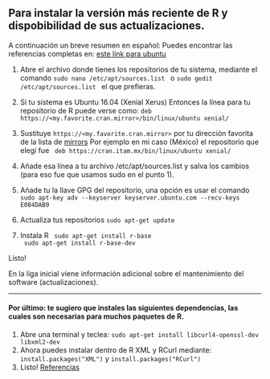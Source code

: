 ## Para instalar la versión más reciente de R y dispobibilidad de sus actualizaciones.



A continuación un breve resumen en español:
Puedes encontrar las referencias completas en:  [este link para ubuntu](https://cran.r-project.org/bin/linux/ubuntu/README)

1. Abre el archivo donde tienes los repositorios de tu sistema, mediante el comando ``` sudo nano /etc/apt/sources.list  ``` o ``` sudo gedit /etc/apt/sources.list  ``` el que prefieras.


2. Si tu sistema es Ubuntu 16.04 (Xenial Xerus) Entonces la línea para tu repositorio de R puede verse como:  ```deb https://<my.favorite.cran.mirror>/bin/linux/ubuntu xenial/```
 

3. Sustituye ```https://<my.favorite.cran.mirror>```  por tu dirección favorita de la lista de [mirrors](https://cran.r-project.org/mirrors.html)
Por ejemplo en mi caso  (México)  el repositorio que elegí fue 
``` deb https://cran.itam.mx/bin/linux/ubuntu xenial/```

4. Añade esa línea a tu archivo /etc/apt/sources.list y salva los cambios (para eso fue que usamos sudo en el punto 1).

5. Añade tu la llave GPG del repositorio, una opción es usar el comando ```  sudo apt-key adv --keyserver keyserver.ubuntu.com --recv-keys E084DAB9```

6. Actualiza tus repositorios ```sudo apt-get update```

7. Instala R  ``` sudo apt-get install r-base```   
```  sudo apt-get install r-base-dev ```

Listo!


En la liga inicial viene información adicional sobre el mantenimiento del software (actualizaciones).


---

#### Por último: te sugiero que instales las siguientes dependencias, las cuales son necesarias para muchos paquetes de R. 


1. Abre una terminal y teclea: ```sudo apt-get install libcurl4-openssl-dev libxml2-dev ```
2. Ahora puedes instalar dentro de R XML y RCurl mediante: ``` install.packages("XML") ``` y ``` install.packages("RCurl") ```
3. Listo!
[Referencias](https://stackoverflow.com/questions/10965755/genomicfeatures-package-installation-trouble)




